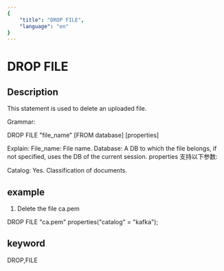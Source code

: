```yaml
---
{
    "title": "DROP FILE",
    "language": "en"
}
---
```


# DROP FILE
## Description

This statement is used to delete an uploaded file.

Grammar:

DROP FILE "file_name" [FROM database]
[properties]

Explain:
File_name: File name.
Database: A DB to which the file belongs, if not specified, uses the DB of the current session.
properties 支持以下参数:

Catalog: Yes. Classification of documents.

## example

1. Delete the file ca.pem

DROP FILE "ca.pem" properties("catalog" = "kafka");

## keyword
DROP,FILE
